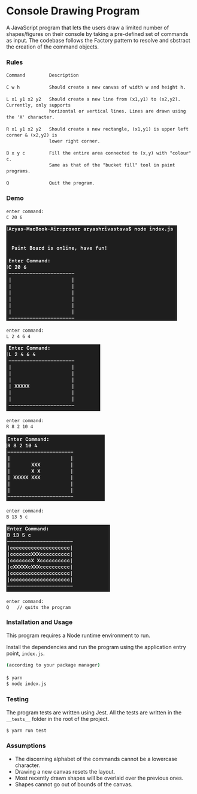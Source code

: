 # Console Drawing Program

A JavaScript program that lets the users draw a limited number of shapes/figures on their console by taking a pre-defined set of commands as input. The codebase follows the Factory pattern to resolve and sbstract the creation of the command objects.

### Rules

```
Command 		Description

C w h           Should create a new canvas of width w and height h.

L x1 y1 x2 y2   Should create a new line from (x1,y1) to (x2,y2). Currently, only supports 
                horizontal or vertical lines. Lines are drawn using the 'X' character.

R x1 y1 x2 y2   Should create a new rectangle, (x1,y1) is upper left corner & (x2,y2) is 
                lower right corner.

B x y c         Fill the entire area connected to (x,y) with "colour" c.
                Same as that of the "bucket fill" tool in paint programs.

Q               Quit the program.
``` 

### Demo

```
enter command:
C 20 6
```
![canvas](https://github.com/prof-lupin/console-draw/blob/master/screenshots/Screenshot%202021-03-15%20at%203.10.38%20AM.png)

```
enter command:
L 2 4 6 4
```
![line](https://github.com/prof-lupin/console-draw/blob/master/screenshots/Screenshot%202021-03-15%20at%203.10.58%20AM.png)

```
enter command:
R 8 2 10 4
```
![rect](https://github.com/prof-lupin/console-draw/blob/master/screenshots/Screenshot%202021-03-15%20at%203.11.14%20AM.png)

```
enter command:
B 13 5 c
```
![fill](https://github.com/prof-lupin/console-draw/blob/master/screenshots/Screenshot%202021-03-15%20at%203.11.24%20AM.png)

```
enter command:
Q   // quits the program 
```

### Installation and Usage

This program requires a Node runtime environment to run.

Install the dependencies and run the program using the application entry point, `index.js`.

```bash
(according to your package manager)

$ yarn
$ node index.js
```

### Testing

The program tests are written using Jest. All the tests are written in the `__tests__` folder in the root of the project.

```bash
$ yarn run test
```

### Assumptions

- The discerning alphabet of the commands cannot be a lowercase character.
- Drawing a new canvas resets the layout.
- Most recently drawn shapes will be overlaid over the previous ones.
- Shapes cannot go out of bounds of the canvas.
